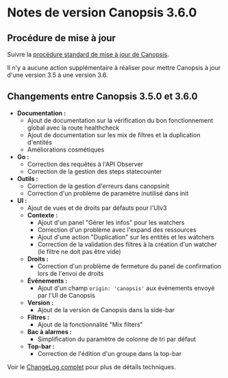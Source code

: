 # Notes de version Canopsis 3.6.0

## Procédure de mise à jour

Suivre la [procédure standard de mise à jour de Canopsis](../guide-administration/mise-a-jour/index.md).

Il n'y a aucune action supplémentaire à réaliser pour mettre Canopsis à jour d'une version 3.5 à une version 3.6.

## Changements entre Canopsis 3.5.0 et 3.6.0

*  **Documentation :**
    *  Ajout de documentation sur la vérification du bon fonctionnement global avec la route healthcheck
    *  Ajout de documentation sur les mix de filtres et la duplication d'entités
    *  Améliorations cosmétiques
*  **Go :**
    *  Correction des requêtes à l'API Observer
    *  Correction de la gestion des steps statecounter
*  **Outils :**
    *  Correction de la gestion d'erreurs dans canopsinit
    *  Correction d'un problème de paramètre inutilisé dans init
*  **UI :**
    *  Ajout de vues et de droits par défauts pour l'UIv3
    *  **Contexte :**
        *  Ajout d'un panel "Gérer les infos" pour les watchers
        *  Correction d'un problème avec l'expand des ressources
        *  Ajout d'une action "Duplication" sur les entités et les watchers
        *  Correction de la validation des filtres à la création d'un watcher (le filtre ne doit pas être vide)
    *  **Droits :**
        *  Correction d'un problème de fermeture du panel de confirmation lors de l'envoi de droits
    *  **Événements :**
        *  Ajout d'un champ `origin: 'canopsis'` aux évènements envoyé par l'UI de Canopsis
    *  **Version :**
        *  Ajout de la version de Canopsis dans la side-bar
    *  **Filtres :**
        *  Ajout de la fonctionnalité "Mix filters"
    *  **Bac à alarmes :**
        *  Simplification du paramètre de colonne de tri par défaut
    *  **Top-bar :**
        *  Correction de l'édition d'un groupe dans la top-bar

Voir le [ChangeLog complet](https://git.canopsis.net/canopsis/canopsis/blob/develop/CHANGELOG.md) pour plus de détails techniques.
